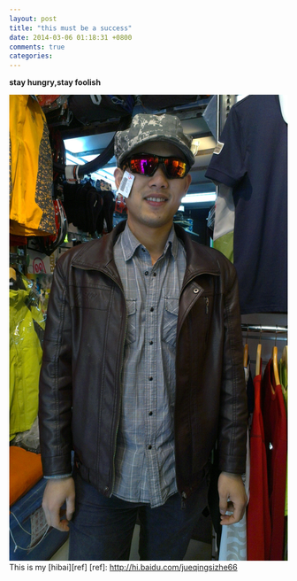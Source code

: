 ```yaml
---
layout: post
title: "this must be a success"
date: 2014-03-06 01:18:31 +0800
comments: true
categories: 
---
```


**stay hungry,stay foolish**


![myimages](/images/zhaoliang.jpg)
This is my [hibai][ref]
[ref]: http://hi.baidu.com/jueqingsizhe66
